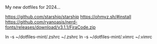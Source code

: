My new dotfiles for 2024...

https://github.com/starship/starship
https://ohmyz.sh/#install
https://github.com/ryanoasis/nerd-fonts/releases/download/v3.1.1/FiraCode.zip

ln -s ~/dotfiles-mint/.zshrc ~/.zshrc
ln -s ~/dotfiles-mint/.vimrc ~/.vimrc
